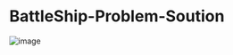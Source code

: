 # BattleShip-Problem-Soution

![image](https://user-images.githubusercontent.com/84125955/167889926-3ba8b2cc-7b9a-4a4a-9d2a-66b9d821bcc0.png)
